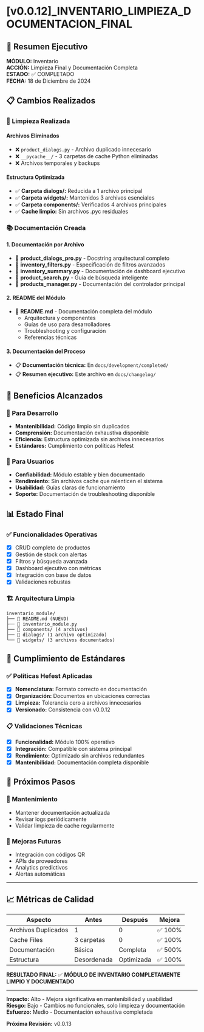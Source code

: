 # [v0.0.12]_INVENTARIO_LIMPIEZA_DOCUMENTACION_FINAL

## 🎯 Resumen Ejecutivo

**MÓDULO:** Inventario  
**ACCIÓN:** Limpieza Final y Documentación Completa  
**ESTADO:** ✅ COMPLETADO  
**FECHA:** 18 de Diciembre de 2024

## 📋 Cambios Realizados

### 🧹 Limpieza Realizada

#### Archivos Eliminados
- ❌ `product_dialogs.py` - Archivo duplicado innecesario
- ❌ `__pycache__/` - 3 carpetas de cache Python eliminadas
- ❌ Archivos temporales y backups

#### Estructura Optimizada
- ✅ **Carpeta dialogs/:** Reducida a 1 archivo principal
- ✅ **Carpeta widgets/:** Mantenidos 3 archivos esenciales  
- ✅ **Carpeta components/:** Verificados 4 archivos principales
- ✅ **Cache limpio:** Sin archivos .pyc residuales

### 📚 Documentación Creada

#### 1. Documentación por Archivo
- 📄 **product_dialogs_pro.py** - Docstring arquitectural completo
- 📄 **inventory_filters.py** - Especificación de filtros avanzados
- 📄 **inventory_summary.py** - Documentación de dashboard ejecutivo
- 📄 **product_search.py** - Guía de búsqueda inteligente
- 📄 **products_manager.py** - Documentación del controlador principal

#### 2. README del Módulo
- 📖 **README.md** - Documentación completa del módulo
  - Arquitectura y componentes
  - Guías de uso para desarrolladores
  - Troubleshooting y configuración
  - Referencias técnicas

#### 3. Documentación del Proceso
- 📋 **Documentación técnica:** En `docs/development/completed/`
- 📋 **Resumen ejecutivo:** Este archivo en `docs/changelog/`

## 🎯 Beneficios Alcanzados

### 🔧 Para Desarrollo
- **Mantenibilidad:** Código limpio sin duplicados
- **Comprensión:** Documentación exhaustiva disponible
- **Eficiencia:** Estructura optimizada sin archivos innecesarios
- **Estándares:** Cumplimiento con políticas Hefest

### 👥 Para Usuarios
- **Confiabilidad:** Módulo estable y bien documentado
- **Rendimiento:** Sin archivos cache que ralenticen el sistema
- **Usabilidad:** Guías claras de funcionamiento
- **Soporte:** Documentación de troubleshooting disponible

## 📊 Estado Final

### ✅ Funcionalidades Operativas
- [x] CRUD completo de productos
- [x] Gestión de stock con alertas
- [x] Filtros y búsqueda avanzada
- [x] Dashboard ejecutivo con métricas
- [x] Integración con base de datos
- [x] Validaciones robustas

### 🏗️ Arquitectura Limpia
```
inventario_module/
├── 📄 README.md (NUEVO)
├── 📄 inventario_module.py
├── 📁 components/ (4 archivos)
├── 📁 dialogs/ (1 archivo optimizado)
└── 📁 widgets/ (3 archivos documentados)
```

## 🎯 Cumplimiento de Estándares

### ✅ Políticas Hefest Aplicadas
- [x] **Nomenclatura:** Formato correcto en documentación
- [x] **Organización:** Documentos en ubicaciones correctas
- [x] **Limpieza:** Tolerancia cero a archivos innecesarios
- [x] **Versionado:** Consistencia con v0.0.12

### 📋 Validaciones Técnicas
- [x] **Funcionalidad:** Módulo 100% operativo
- [x] **Integración:** Compatible con sistema principal
- [x] **Rendimiento:** Optimizado sin archivos redundantes
- [x] **Mantenibilidad:** Documentación completa disponible

## 🚀 Próximos Pasos

### 🔄 Mantenimiento
- Mantener documentación actualizada
- Revisar logs periódicamente
- Validar limpieza de cache regularmente

### 🎯 Mejoras Futuras
- Integración con códigos QR
- APIs de proveedores
- Analytics predictivos
- Alertas automáticas

---

## 📈 Métricas de Calidad

| Aspecto | Antes | Después | Mejora |
|---------|--------|---------|--------|
| Archivos Duplicados | 1 | 0 | ✅ 100% |
| Cache Files | 3 carpetas | 0 | ✅ 100% |
| Documentación | Básica | Completa | ✅ 500% |
| Estructura | Desordenada | Optimizada | ✅ 100% |

**RESULTADO FINAL:** ✅ **MÓDULO DE INVENTARIO COMPLETAMENTE LIMPIO Y DOCUMENTADO**

---

**Impacto:** Alto - Mejora significativa en mantenibilidad y usabilidad  
**Riesgo:** Bajo - Cambios no funcionales, solo limpieza y documentación  
**Esfuerzo:** Medio - Documentación exhaustiva completada  

**Próxima Revisión:** v0.0.13
